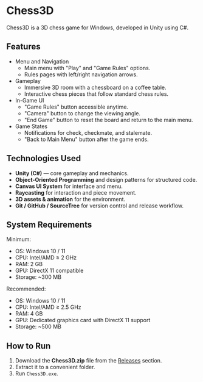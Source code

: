 # Chess3D
Chess3D is a 3D chess game for Windows, developed in Unity using C#.

## Features
- Menu and Navigation
  - Main menu with "Play" and "Game Rules" options.
  - Rules pages with left/right navigation arrows.
- Gameplay
  - Immersive 3D room with a chessboard on a coffee table.
  - Interactive chess pieces that follow standard chess rules.
- In-Game UI
  - "Game Rules" button accessible anytime.
  - "Camera" button to change the viewing angle.
  - "End Game" button to reset the board and return to the main menu.
- Game States
  - Notifications for check, checkmate, and stalemate.
  - "Back to Main Menu" button after the game ends.

## Technologies Used
- **Unity (C#)** — core gameplay and mechanics.  
- **Object-Oriented Programming** and design patterns for structured code.  
- **Canvas UI System** for interface and menu.  
- **Raycasting** for interaction and piece movement.  
- **3D assets & animation** for the environment.  
- **Git / GitHub / SourceTree** for version control and release workflow.  

## System Requirements
Minimum:
- OS: Windows 10 / 11
- CPU: Intel/AMD ≥ 2 GHz
- RAM: 2 GB
- GPU: DirectX 11 compatible
- Storage: ~300 MB

Recommended:
- OS: Windows 10 / 11
- CPU: Intel/AMD ≥ 2.5 GHz
- RAM: 4 GB
- GPU: Dedicated graphics card with DirectX 11 support
- Storage: ~500 MB  

## How to Run
1. Download the **Chess3D.zip** file from the [Releases](./releases) section.  
2. Extract it to a convenient folder.  
3. Run `Chess3D.exe`.  
